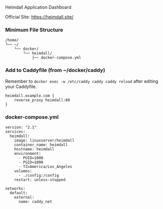 Heimdall Application Dashboard

Official Site: https://heimdall.site/

### Minimum File Structure
```
/home/
└── ~/
    └── docker/
        └── heimdall/
            ├── docker-compose.yml
```

### Add to Caddyfile (from ~/docker/caddy)
Remember to `docker exec -w /etc/caddy caddy caddy reload` after editing your Caddyfile.

```
heimdall.example.com {
    reverse_proxy heimdall:80
}
```

### docker-compose.yml
```
version: "2.1"
services:
  heimdall:
    image: linuxserver/heimdall
    container_name: heimdall
    hostname: heimdall
    environment:
      - PUID=1000
      - PGID=1000
      - TZ=America/Los_Angeles
    volumes:
      - ./config:/config
    restart: unless-stopped

networks:
  default:
    external:
      name: caddy_net
```